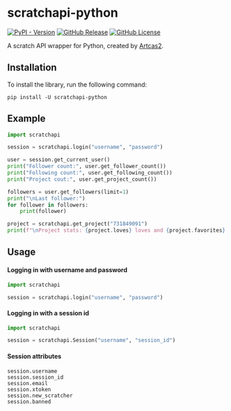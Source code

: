 # scratchapi-python

[![PyPI - Version](https://img.shields.io/pypi/v/scratchapi-python)](https://pypi.org/project/scratchapi-python/)
[![GitHub Release](https://img.shields.io/github/v/release/Artcas2/scratchapi-python)](https://github.com/Artcas2/scratchapi-python/releases/latest)
[![GitHub License](https://img.shields.io/github/license/Artcas2/scratchapi-python)](https://github.com/Artcas2/scratchapi-python/blob/main/LICENSE)

A scratch API wrapper for Python, created by [Artcas2](https://scratch.mit.edu/users/Artcas2/).

## Installation

To install the library, run the following command:
```console
pip install -U scratchapi-python
```

## Example

```python
import scratchapi

session = scratchapi.login("username", "password")

user = session.get_current_user()
print("Follower count:", user.get_follower_count())
print("Following count:", user.get_following_count())
print("Project cout:", user.get_project_count())

followers = user.get_followers(limit=1)
print("\nLast follower:")
for follower in followers:
    print(follower)

project = scratchapi.get_project("731849091")
print(f"\nProject stats: {project.loves} loves and {project.favorites} favs.")
```

## Usage

#### Logging in with username and password

```python
import scratchapi

session = scratchapi.login("username", "password")
```

#### Logging in with a session id

```python
import scratchapi

session = scratchapi.Session("username", "session_id")
```

#### Session attributes

```
session.username
session.session_id
session.email
session.xtoken
session.new_scratcher
session.banned
```
